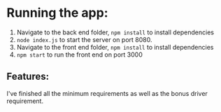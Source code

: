 # Running the app:

1. Navigate to the back end folder, ```npm install``` to install dependencies
2. ```node index.js``` to start the server on port 8080.
3. Navigate to the front end folder, ```npm install``` to install dependencies
4. ```npm start``` to run the front end on port 3000

## Features:
I've finished all the minimum requirements as well as the bonus driver requirement.